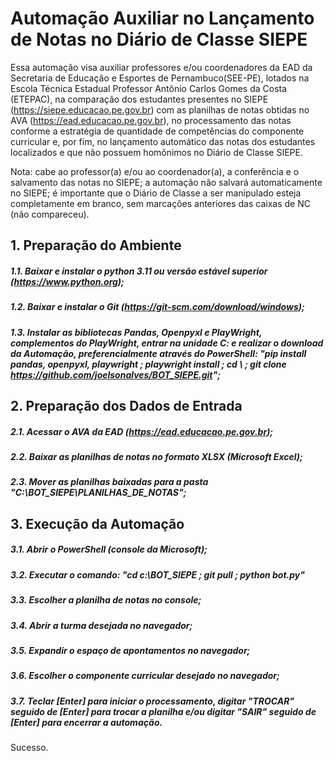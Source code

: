 # Automação Auxiliar no Lançamento de Notas no Diário de Classe SIEPE

Essa automação visa auxiliar professores e/ou coordenadores da EAD da Secretaria de Educação e Esportes de Pernambuco(SEE-PE), lotados na Escola Técnica Estadual Professor Antônio Carlos Gomes da Costa (ETEPAC), na comparação dos estudantes presentes no SIEPE (https://siepe.educacao.pe.gov.br) com as planilhas de notas obtidas no AVA (https://ead.educacao.pe.gov.br), no processamento das notas conforme a estratégia de quantidade de competências do componente curricular e, por fim, no lançamento automático das notas dos estudantes localizados e que não possuem homônimos no Diário de Classe SIEPE.

Nota: cabe ao professor(a) e/ou ao coordenador(a), a conferência e o salvamento das notas no SIEPE; a automação não salvará automaticamente no SIEPE; é importante que o Diário de Classe a ser manipulado esteja completamente em branco, sem marcações anteriores das caixas de NC (não compareceu).

## 1. Preparação do Ambiente

##### 1.1. Baixar e instalar o python 3.11 ou versão estável superior (https://www.python.org);
##### 1.2. Baixar e instalar o Git (https://git-scm.com/download/windows);
##### 1.3. Instalar as bibliotecas Pandas, Openpyxl e PlayWright, complementos do PlayWright, entrar na unidade C: e realizar o download da Automação, preferencialmente através do PowerShell: "pip install pandas, openpyxl, playwright ; playwright install ; cd \ ; git clone https://github.com/joelsonalves/BOT_SIEPE.git";

## 2. Preparação dos Dados de Entrada

##### 2.1. Acessar o AVA da EAD (https://ead.educacao.pe.gov.br);
##### 2.2. Baixar as planilhas de notas no formato XLSX (Microsoft Excel);
##### 2.3. Mover as planilhas baixadas para a pasta "C:\BOT_SIEPE\PLANILHAS_DE_NOTAS";

## 3. Execução da Automação

##### 3.1. Abrir o PowerShell (console da Microsoft);
##### 3.2. Executar o comando: "cd c:\BOT_SIEPE ; git pull ; python bot.py"
##### 3.3. Escolher a planilha de notas no console;
##### 3.4. Abrir a turma desejada no navegador;
##### 3.5. Expandir o espaço de apontamentos no navegador;
##### 3.6. Escolher o componente curricular desejado no navegador;
##### 3.7. Teclar [Enter] para iniciar o processamento, digitar "TROCAR" seguido de [Enter] para trocar a planilha e/ou digitar "SAIR" seguido de [Enter] para encerrar a automação.

Sucesso.
